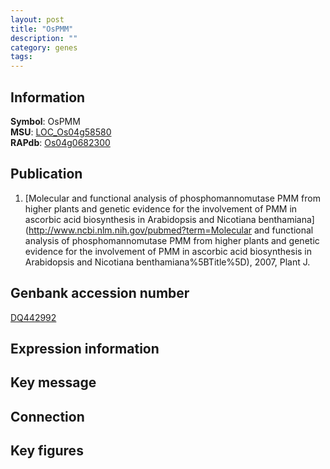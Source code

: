 ```yaml
---
layout: post
title: "OsPMM"
description: ""
category: genes
tags: 
---
```


## Information
__Symbol__: OsPMM  
__MSU__: [LOC_Os04g58580](http://rice.plantbiology.msu.edu/cgi-bin/ORF_infopage.cgi?orf=LOC_Os04g58580)  
__RAPdb__: [Os04g0682300](http://rapdb.dna.affrc.go.jp/viewer/gbrowse_details/irgsp1?name=Os04g0682300)  

## Publication
1. [Molecular and functional analysis of phosphomannomutase PMM from higher plants and genetic evidence for the involvement of PMM in ascorbic acid biosynthesis in Arabidopsis and Nicotiana benthamiana](http://www.ncbi.nlm.nih.gov/pubmed?term=Molecular and functional analysis of phosphomannomutase PMM from higher plants and genetic evidence for the involvement of PMM in ascorbic acid biosynthesis in Arabidopsis and Nicotiana benthamiana%5BTitle%5D), 2007, Plant J.

## Genbank accession number
[DQ442992](http://www.ncbi.nlm.nih.gov/nuccore/DQ442992)  

## Expression information

## Key message

## Connection

## Key figures


